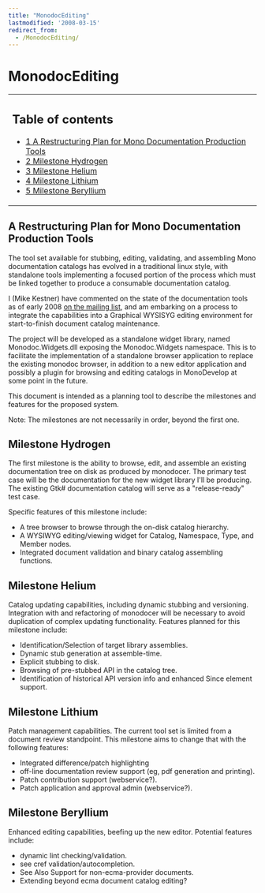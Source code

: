 ```yaml
---
title: "MonodocEditing"
lastmodified: '2008-03-15'
redirect_from:
  - /MonodocEditing/
---
```


MonodocEditing
==============

<table>
<col width="100%" />
<tbody>
<tr class="odd">
<td align="left"><h2>Table of contents</h2>
<ul>
<li><a href="#a-restructuring-plan-for-mono-documentation-production-tools">1 A Restructuring Plan for Mono Documentation Production Tools</a></li>
<li><a href="#milestone-hydrogen">2 Milestone Hydrogen</a></li>
<li><a href="#milestone-helium">3 Milestone Helium</a></li>
<li><a href="#milestone-lithium">4 Milestone Lithium</a></li>
<li><a href="#milestone-beryllium">5 Milestone Beryllium</a></li>
</ul></td>
</tr>
</tbody>
</table>

A Restructuring Plan for Mono Documentation Production Tools
------------------------------------------------------------

The tool set available for stubbing, editing, validating, and assembling Mono documentation catalogs has evolved in a traditional linux style, with standalone tools implementing a focused portion of the process which must be linked together to produce a consumable documentation catalog.

I (Mike Kestner) have commented on the state of the documentation tools as of early 2008 [on the mailing list](http://lists.ximian.com/pipermail/mono-docs-list/2008-January/001868.html), and am embarking on a process to integrate the capabilities into a Graphical WYSISYG editing environment for start-to-finish document catalog maintenance.

The project will be developed as a standalone widget library, named Monodoc.Widgets.dll exposing the Monodoc.Widgets namespace. This is to facilitate the implementation of a standalone browser application to replace the existing monodoc browser, in addition to a new editor application and possibly a plugin for browsing and editing catalogs in MonoDevelop at some point in the future.

This document is intended as a planning tool to describe the milestones and features for the proposed system.

Note: The milestones are not necessarily in order, beyond the first one.

Milestone Hydrogen
------------------

The first milestone is the ability to browse, edit, and assemble an existing documentation tree on disk as produced by monodocer. The primary test case will be the documentation for the new widget library I'll be producing. The existing Gtk# documentation catalog will serve as a "release-ready" test case.

Specific features of this milestone include:

-   A tree browser to browse through the on-disk catalog hierarchy.
-   A WYSIWYG editing/viewing widget for Catalog, Namespace, Type, and Member nodes.
-   Integrated document validation and binary catalog assembling functions.

Milestone Helium
----------------

Catalog updating capabilities, including dynamic stubbing and versioning. Integration with and refactoring of monodocer will be necessary to avoid duplication of complex updating functionality. Features planned for this milestone include:

-   Identification/Selection of target library assemblies.
-   Dynamic stub generation at assemble-time.
-   Explicit stubbing to disk.
-   Browsing of pre-stubbed API in the catalog tree.
-   Identification of historical API version info and enhanced Since element support.

Milestone Lithium
-----------------

Patch management capabilities. The current tool set is limited from a document review standpoint. This milestone aims to change that with the following features:

-   Integrated difference/patch highlighting
-   off-line documentation review support (eg, pdf generation and printing).
-   Patch contribution support (webservice?).
-   Patch application and approval admin (webservice?).

Milestone Beryllium
-------------------

Enhanced editing capabilities, beefing up the new editor. Potential features include:

-   dynamic lint checking/validation.
-   see cref validation/autocompletion.
-   See Also Support for non-ecma-provider documents.
-   Extending beyond ecma document catalog editing?


